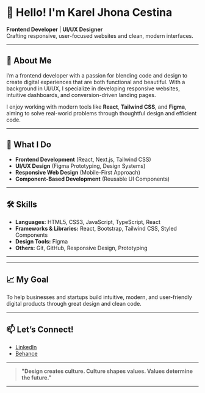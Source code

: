 # 👋 Hello! I'm Karel Jhona Cestina

**Frontend Developer** | **UI/UX Designer**  
Crafting responsive, user-focused websites and clean, modern interfaces.

---

## 🚀 About Me

I’m a frontend developer with a passion for blending code and design to create digital experiences that are both functional and beautiful. With a background in UI/UX, I specialize in developing responsive websites, intuitive dashboards, and conversion-driven landing pages.

I enjoy working with modern tools like **React**, **Tailwind CSS**, and **Figma**, aiming to solve real-world problems through thoughtful design and efficient code.

---

## 🎨 What I Do

- **Frontend Development** (React, Next.js, Tailwind CSS)
- **UI/UX Design** (Figma Prototyping, Design Systems)
- **Responsive Web Design** (Mobile-First Approach)
- **Component-Based Development** (Reusable UI Components)

---

## 🛠️ Skills

- **Languages:** HTML5, CSS3, JavaScript, TypeScript, React
- **Frameworks & Libraries:** React, Bootstrap, Tailwind CSS, Styled Components
- **Design Tools:** Figma
- **Others:** Git, GitHub, Responsive Design, Prototyping

---

<!-- ## 📂 Featured Projects

| Project                         | Description                                   | Link |
|---------------------------------|-----------------------------------------------|------|
| **E-commerce Coffee Brand**     | Visually rich landing page for a premium brand | [View Project](#) |
| **Admin Dashboard UI**          | Responsive analytics dashboard UI             | [View Project](#) |
| **SaaS Landing Page**           | Marketing site for software product           | [View Project](#) | -->

---

## 📈 My Goal

To help businesses and startups build intuitive, modern, and user-friendly digital products through great design and clean code.

---

## 📫 Let’s Connect!

- [LinkedIn](https://www.linkedin.com/in/karel-jhona-cestina-332147213/)
- [Behance](https://www.behance.net/kareljcestina)
<!-- - [Portfolio Website](https://yourportfolio.com)
- [Figma Community](https://figma.com/@yourusername) -->

---

> **"Design creates culture. Culture shapes values. Values determine the future."**

---

